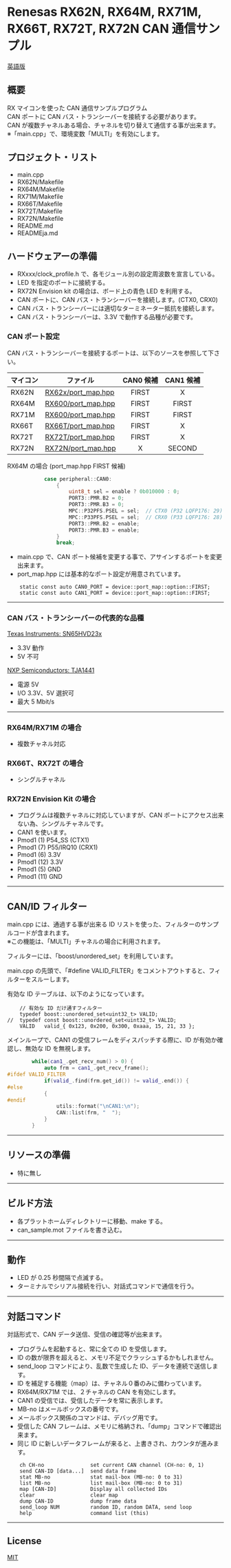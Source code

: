Renesas RX62N, RX64M, RX71M, RX66T, RX72T, RX72N CAN 通信サンプル
=========
   
[英語版](README.md)
   
## 概要

RX マイコンを使った CAN 通信サンプルプログラム   
CAN ポートに CAN バス・トランシーバーを接続する必要があります。   
CAN が複数チャネルある場合、チャネルを切り替えて通信する事が出来ます。   
※「main.cpp」で、環境変数「MULTI」を有効にします。
   
## プロジェクト・リスト

- main.cpp
- RX62N/Makefile
- RX64M/Makefile
- RX71M/Makefile
- RX66T/Makefile
- RX72T/Makefile
- RX72N/Makefile
- README.md
- READMEja.md
   
## ハードウェアーの準備

- RXxxx/clock_profile.h で、各モジュール別の設定周波数を宣言している。
- LED を指定のポートに接続する。
- RX72N Envision kit の場合は、ボード上の青色 LED を利用する。
- CAN ポートに、CAN バス・トランシーバーを接続します。(CTX0, CRX0)
- CAN バス・トランシーバーには適切なターミネーター抵抗を接続します。
- CAN バス・トランシーバーは、3.3V で動作する品種が必要です。
   
### CAN ポート設定

CAN バス・トランシーバーを接続するポートは、以下のソースを参照して下さい。

|マイコン|ファイル|CAN0 候補|CAN1 候補|
|-------|--------|:---:|:---:|
|RX62N  |[RX62x/port_map.hpp](../RX62x/port_map.hpp)|FIRST|X|
|RX64M  |[RX600/port_map.hpp](../RX600/port_map.hpp)|FIRST|FIRST|
|RX71M  |[RX600/port_map.hpp](../RX600/port_map.hpp)|FIRST|FIRST|
|RX66T  |[RX66T/port_map.hpp](../RX66T/port_map.hpp)|FIRST|X|
|RX72T  |[RX72T/port_map.hpp](../RX72T/port_map.hpp)|FIRST|X|
|RX72N  |[RX72N/port_map.hpp](../RX72N/port_map.hpp)|X|SECOND|
   
RX64M の場合 (port_map.hpp FIRST 候補)
```C++
            case peripheral::CAN0:
                {
                    uint8_t sel = enable ? 0b010000 : 0;
                    PORT3::PMR.B2 = 0;
                    PORT3::PMR.B3 = 0;
                    MPC::P32PFS.PSEL = sel;  // CTX0 (P32 LQFP176: 29)
                    MPC::P33PFS.PSEL = sel;  // CRX0 (P33 LQFP176: 28)
                    PORT3::PMR.B2 = enable;
                    PORT3::PMR.B3 = enable;
                }
                break;
```

- main.cpp で、CAN ポート候補を変更する事で、アサインするポートを変更出来ます。
- port_map.hpp には基本的なポート設定が用意されています。

```
    static const auto CAN0_PORT = device::port_map::option::FIRST;
    static const auto CAN1_PORT = device::port_map::option::FIRST;
```

---

### CAN バス・トランシーバーの代表的な品種

[Texas Instruments: SN65HVD23x](https://www.ti.com/jp/lit/ds/symlink/sn65hvd230.pdf?ts=1604189973572&ref_url=https%253A%252F%252Fwww.google.com%252F)
- 3.3V 動作
- 5V 不可

[NXP Semiconductors: TJA1441](https://www.nxp.com/docs/en/data-sheet/TJA1441.pdf)
- 電源 5V
- I/O 3.3V、5V 選択可
- 最大 5 Mbit/s

---

### RX64M/RX71M の場合

- 複数チャネル対応
   
### RX66T、RX72T の場合

- シングルチャネル

### RX72N Envision Kit の場合

- プログラムは複数チャネルに対応していますが、CAN ポートにアクセス出来ない為、シングルチャネルです。
- CAN1 を使います。
- Pmod1  (1) P54_SS    (CTX1)
- Pmod1  (7) P55/IRQ10 (CRX1)
- Pmod1  (6) 3.3V
- Pmod1 (12) 3.3V
- Pmod1  (5) GND
- Pmod1 (11) GND
---

## CAN/ID フィルター

main.cpp には、通過する事が出来る ID リストを使った、フィルターのサンプルコードが含まれます。   
※この機能は、「MULTI」チャネルの場合に利用されます。   
   
フィルターには、「boost/unordered_set」を利用しています。
   
main.cpp の先頭で、「#define VALID_FILTER」をコメントアウトすると、フィルターをスルーします。
   
有効な ID テーブルは、以下のようになっています。

```
	// 有効な ID だけ通すフィルター
	typedef boost::unordered_set<uint32_t> VALID;
//	typedef const boost::unordered_set<uint32_t> VALID;
	VALID	valid_{ 0x123, 0x200, 0x300, 0xaaa, 15, 21, 33 };
```
   
メインループで、CAN1 の受信フレームをディスパッチする際に、ID が有効か確認し、無効な ID を無視します。
   
```C++
		while(can1_.get_recv_num() > 0) {
			auto frm = can1_.get_recv_frame();
#ifdef VALID_FILTER
			if(valid_.find(frm.get_id()) != valid_.end()) {
#else
			{
#endif
				utils::format("\nCAN1:\n");
				CAN::list(frm, "  ");
			}
		}
```

---

## リソースの準備

- 特に無し
   
---

## ビルド方法

- 各プラットホームディレクトリーに移動、make する。
- can_sample.mot ファイルを書き込む。

---

## 動作

- LED が 0.25 秒間隔で点滅する。
- ターミナルでシリアル接続を行い、対話式コマンドで通信を行う。

---

## 対話コマンド

対話形式で、CAN データ送信、受信の確認等が出来ます。

- プログラムを起動すると、常に全ての ID を受信します。
- ID の数が限界を超えると、メモリ不足でクラッシュするかもしれません。
- send_loop コマンドにより、乱数で生成した ID、データを連続で送信します。
- ID を補足する機能（map）は、チャネル０番のみに備わっています。
- RX64M/RX71M では、２チャネルの CAN を有効にします。
- CAN1 の受信では、受信したデータを常に表示します。
- MB-no はメールボックスの番号です。
- メールボックス関係のコマンドは、デバッグ用です。
- 受信した CAN フレームは、メモリに格納され、「dump」コマンドで確認出来ます。
- 同じ ID に新しいデータフレームが来ると、上書きされ、カウンタが進みます。

```
    ch CH-no               set current CAN channel (CH-no: 0, 1)
    send CAN-ID [data...]  send data frame
    stat MB-no             stat mail-box (MB-no: 0 to 31)
    list MB-no             list mail-box (MB-no: 0 to 31)
    map [CAN-ID]           Display all collected IDs
    clear                  clear map
    dump CAN-ID            dump frame data
    send_loop NUM          random ID, random DATA, send loop
    help                   command list (this)
```
   
-----
   
License
----

[MIT](../LICENSE)
